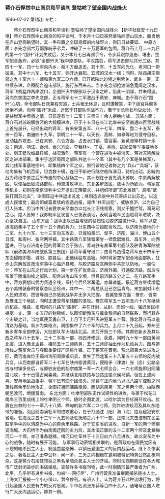 ### 蒋介石悍然中止南京和平谈判  登牯岭了望全国内战烽火

1946-07-22
第1版()
专栏：

　　蒋介石悍然中止南京和平谈判
    登牯岭了望全国内战烽火
    【新华社延安十九日电】蒋介石悍然中止南京的和平谈判，于本月十四日突然至牯岭游山玩水，而当他在庐山登高眺望时，其一手布置之全国规模的内战野火，则已日益蔓延。
    中原方面：李先念部六万鄂豫皖子弟兵，冲破了三十万蒋军的包围，蒋介石上月二十九日的第一个“围歼”计划失败后，又于本月七日再颁手令，令步兵跟踪追击、堵击，空军配合轰炸，必欲“全部歼灭”我中原部队。平汉路西，蒋军追击部队共分三路，其四十一军、四十七军向内乡、淅川方面追击，其十军、十五军向光化、老河口一带猛进，其中十六军、七十五军，则开达襄阳、宜城的汉水一线；同时，陕西胡宗南部之九十军六十一师和第九军二○六师，已开抵陕北边境之荆紫关、武关一带，正继续东进，企图配合追击部队，施行东西夹击。当李先念部抢渡湍急宽阔之汉水，蒋军飞机猛炸两岸渡口，企图歼灭中原部队于汉水之畔，但此一阴谋，并未得逞。另向东突围之李先念部，正与蒋军七十二军激战于黄安、麻城。由于蒋介石“围歼”心切，命令部队日夜兼程穷追，士兵毫无休息，且时遭鞭笞，中下级官兵颇多厌倦不满。而蒋“围歼”未成，迁怒于其部队作战不力，若干军长师长均受处分，于是益增军中愤懑之情，日前遂有七十二军十三师三十余人拒绝内战。
    苏皖方面：蒋介石对苏皖解放区的大规模进攻，已于十五日在长江北岸来安至南通四百里战线上首先展开，已经出动的蒋军，有来安第五军、八十七军、四军、暨二十五军，泰州一百军，南通四十九军，崇明二十一军，以天长、高邮、如皋等地为侵夺目标，发动猛烈攻击，已在来安、六合方面，占去水口镇、雷官渠、新黄港等村镇十余处；南通、靖江、泰州、泰兴方面，夺我林×、丁堰、黄桥、姚家岱等军事要地多处，刻正猛攻如皋县城，战况激烈。蒋军有一个营在进攻中被消灭。蒋对苏皖解放区之进攻部署，集中于边区周围之部队共达十一个军（其中有几个军是美械军），其北线军事基地徐州，即集结四个军之众，旅行该地记者称之为“兵山”“兵城”，该地尚集有飞机百架，坦克数十辆，连日不断进行陆空临阵演习，待机出动。苏皖内战为蒋继中原之后所布置的中心战场之一，其计划在于首先消灭苏皖、中原两解放区、以便抽出陇海路部队，倾窠进攻华北、东北各解放区，放手为所欲为。蒋家宣传机关，初则在南京谈判中公开提出无理要求，并组织所谓“苏北难民”，高唱“武装打回苏北去”，企图压迫中共退出苏北；继则造谣说中共已答应让出苏北，以造成人民错觉；最后即成篇累牍的捏造战报，谣传“共军出犯”，威胁京沪，以为自己打人张本。但当中外记者要求亲至南京以北长江沿线视察，则又干脆拦驾，司马昭之心，路人皆知！我苏皖军区发言人已发表谈话，表明当地军民面临蒋军进攻，决心坚决自卫。
    山东方面：战争正以日益增涨的猛烈性沿胶济路进行中。蒋军以空运海运集中了五个军十五个师的兵力，分东西中三段配合攻击。以济南为基地的十二军、九十六军、七十三军向东攻击，已侵陷章邱、邹平、济阳、淄川、博山五个县城，和周村、张店两巨镇。其中路第八军除留荣誉一师盘踞潍县、昌乐外，向西猛进，已与自济南东犯的蒋军会合于张店。青岛驻有美军第七舰队及驻青海军陆战队（前称美海军陆战队第三旅团）替蒋军看守港口；由青岛西侵之蒋军五十四军于东面侵陷即墨、城阳、胶县后，正继续猛攻高密。同时蒋家空军配合地面部队，狂炸山东解放区政治军事中心临沂县城，与胶济路及其两侧中共部队防地。一般估计：蒋军在山东之行动计划，第一步在扩张青岛、济南外围，打通胶济路，然后与布置于陇海沿线之部队，配合进攻山东全境。但目前济路五分之二，在八路军手中，蒋方要想以武力贯通全线，保持今后经常军运，亦属难能。最近蒋方继续增运五个美械装备的警察总队至徐州，其中一、二两总队且已空运青岛，来加剧对山东人民的进攻，然彼等自己亦感到战争并无多大把握。
    晋冀鲁豫方面：豫东、晋南及豫北三个地区，同时正遭受蒋军残酷的进攻。豫东蒋军五十五军及六十八军继续向杞县、睢县、拓城间的八路军“围剿”，并在开封、兰封、商邱一线，强迫居民挖掘宽一丈、深一丈五尺的封锁线，以图切断豫东与冀鲁豫间的自然联系，而行其各个击破之计。当地军民英勇自卫，上月下半月歼灭进犯军五个营。豫北蒋介石以道清路为基础，新乡为集结点，周围集中了六个军的兵力。上月二十九日起，郑州至新乡客车全部停运，大批部队军火陆续北运，先后开抵三个师。其原驻新乡及其以西之蒋军八十五军、三十二军各一部，则西开修武、获嘉，同时九十军一部由黄河北渡，进入豫北孟县，接防五十三师防务，五十三师即抽出作为机动兵力，图与道清线之蒋军合击与夺取重要煤产区焦作镇。正于蒋军在晋南、豫北部署大举进攻之际，黄河南岸位于郑州洛阳间重镇巩县，发生了西北军三十八军五十五师的反内战兵变。山西南部自蒋军二十七军在陕州偷渡黄河，侵陷矛（津渡）张（店）公路全线与村镇多处后，与原驻安邑的胡宗南第一军一六七师会合，一六七师旋即沿同蒲路北攻，于十日侵占闻喜城，并继续北陷铁路与公路连接点侯马镇。但在上述闻喜、安邑地区战事中，蒋军已有四个团溃灭。现蒋军正向侯马以北八路军控制之同蒲线百余里防地攻击，企图打通同蒲路南段。而胡宗南第一军之另两个师，由陕西朝邑渡河，增援晋南。
    东北方面：杜聿明部队正作试探性的进攻，布置于松花江南岸三百里战线上的杜聿明三个师，随时企图北渡，以哈尔滨为目标展开攻击。位置在吉林的七十一军八十八师、桦甸的新六军二○七师，则作进攻蛟河及其以东地带的准备。而目前南满杜军的进攻重心，在于打通沈（阳）海（龙）路及窥犯安东省境。驻海龙之五十二军一九五师及驻抚顺之六十军一部，正南北夹击控制在民主联军手中的以清原为中心的百余里铁路。对于安东省的进攻，自新一军的两个师南调海城、大石桥作为由南面迂回的主力后，其本溪正面的五十二军两个师及北翼梅河口一个师，亦已准备就绪。梅河口杜军并于十三日向六八旦进攻，故以安东为中心的战争，随时有展开可能。
    与军事行动密切相关联的，是蒋政府在国民党区有计划的暗杀民主人士，制造血腥恐怖，以镇压爱国主义的反内战运动。继下关惨案之后，著名民主人士李公朴、闻一多，三天之内相继在昆明被蒋记特务公然乱枪刺杀，这是蒋介石按其预拟之黑名单暗杀民主人士的开端。同时法西斯匪徒在各大城市广泛封闭进步的书店报纸，查禁许多书报刊物，此一时期情形最严重者为广州、北平，几乎所有进步书报，均被“一网打尽”，广州行营且准备继而捕杀民主人士。上海文汇报被一个小小借口，暂令停刊。有识人士，认为蒋介石此种流氓行为，将引起全国人民更有力的反对怒潮。平市名流张东荪等百四十余人，通电号召国人进行广大反内战运动，即其一例。
